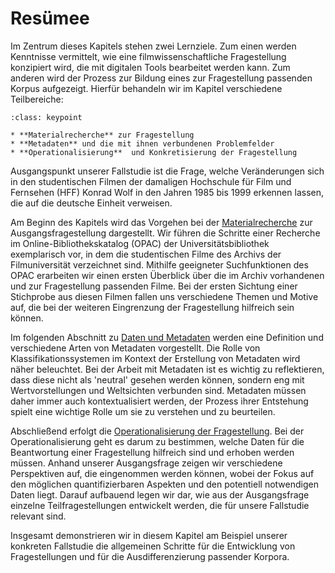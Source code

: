 # Resümee
Im Zentrum dieses Kapitels stehen zwei Lernziele. Zum einen werden Kenntnisse vermittelt, wie eine filmwissenschaftliche Fragestellung konzipiert wird, die mit digitalen Tools bearbeitet werden kann. Zum anderen wird der Prozess zur Bildung eines zur Fragestellung passenden Korpus aufgezeigt. Hierfür behandeln wir im Kapitel verschiedene Teilbereiche:

```{admonition} Keypoints
:class: keypoint

* **Materialrecherche** zur Fragestellung
* **Metadaten** und die mit ihnen verbundenen Problemfelder
* **Operationalisierung**  und Konkretisierung der Fragestellung

```

Ausgangspunkt unserer Fallstudie ist die Frage, welche Veränderungen sich in den studentischen Filmen der damaligen Hochschule für Film und Fernsehen (HFF) Konrad Wolf in den Jahren 1985 bis 1999 erkennen lassen, die auf die deutsche Einheit verweisen.

Am Beginn des Kapitels wird das Vorgehen bei der [Materialrecherche](./material.md) zur Ausgangsfragestellung dargestellt. Wir führen die Schritte einer Recherche im Online-Bibliothekskatalog (OPAC) der Universitätsbibliothek exemplarisch vor, in dem die studentischen Filme des Archivs der Filmuniversität verzeichnet sind. Mithilfe geeigneter Suchfunktionen des OPAC erarbeiten wir einen ersten Überblick über die im Archiv vorhandenen und zur Fragestellung passenden Filme. Bei der ersten Sichtung einer Stichprobe aus diesen Filmen fallen uns verschiedene Themen und Motive auf, die bei der weiteren Eingrenzung der Fragestellung hilfreich sein können.

Im folgenden Abschnitt zu [Daten und Metadaten](./metadaten.md) werden eine Definition und verschiedene Arten von Metadaten vorgestellt. Die Rolle von Klassifikationssystemen im Kontext der Erstellung von Metadaten wird näher beleuchtet. Bei der Arbeit mit Metadaten ist es wichtig zu reflektieren, dass diese nicht als 'neutral' gesehen werden können, sondern eng mit Wertvorstellungen und Weltsichten verbunden sind. Metadaten müssen daher immer auch kontextualisiert werden, der Prozess ihrer Entstehung spielt eine wichtige Rolle um sie zu verstehen und zu beurteilen.

Abschließend erfolgt die [Operationalisierung der Fragestellung](./operationalisierung.md). Bei der Operationalisierung geht es darum zu bestimmen, welche Daten für die Beantwortung einer Fragestellung hilfreich sind und erhoben werden müssen. Anhand unserer Ausgangsfrage zeigen wir verschiedene Perspektiven auf, die eingenommen werden können, wobei der Fokus auf den möglichen quantifizierbaren Aspekten und den potentiell notwendigen Daten liegt. Darauf aufbauend legen wir dar, wie aus der Ausgangsfrage einzelne Teilfragestellungen entwickelt werden, die für unsere Fallstudie relevant sind.

Insgesamt demonstrieren wir in diesem Kapitel am Beispiel unserer konkreten Fallstudie die allgemeinen Schritte für die Entwicklung von Fragestellungen und für die Ausdifferenzierung passender Korpora.

